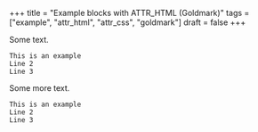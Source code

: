 +++
title = "Example blocks with ATTR_HTML (Goldmark)"
tags = ["example", "attr_html", "attr_css", "goldmark"]
draft = false
+++

Some text.

<style>.indent-block { padding-left: 50px;  }</style>

```text { class="indent-block" }
This is an example
Line 2
Line 3
```

Some more text.

<style>.heavy { font-weight: bold;  }</style>

```text { class="heavy" title="some code block", linenos=true, linenostart=1 }
This is an example
Line 2
Line 3
```
